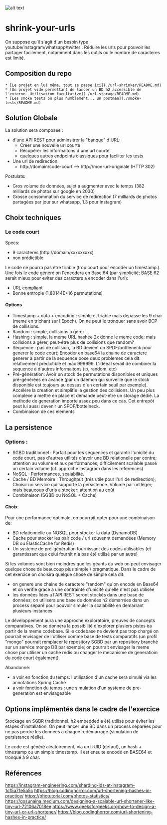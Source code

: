 ![alt text](https://prod-ripcut-delivery.disney-plus.net/v1/variant/disney/FF1DB2E97BEB4746B8F2583A201CA797B318154BFD3B2FFE3894B7B8268FAFD5/scale?width=1200&aspectRatio=1.78&format=jpeg)

# shrink-your-urls

On suppose qu'il s'agit d'un besoin type youtube/instagram/whatsapp/twitter : Réduire les urls pour pouvoir les partager facilement, notamment dans les outils où le nombre de caracteres est limité.

## Composition du repo

    * [Le projet en lui même, tout se passe ici](./url-shrinker/README.md)
    * [Un projet vide permettant de lancer un BD h2 accessible de l'externe. Utilisation facultative](./url-storage/README.md)
    * [Les smoke tests ou plus humblement... un postman](./smoke-tests/README.md)

## Solution Globale

La solution sera composée :
 * d'une API REST pour adminsitrer la "banque" d'URL:
   * Creer une nouvelle url courte
   * Récupérer les informaitons d'une url courte
   * quelques autres endpoints classiques pour faciliter les tests
 * Une url de redirection 
   * http://domain/code-court  --> http://mon-url-originale (HTTP 302)


Postulats:
  * Gros volume de données, sujet a augmenter avec le temps (382 milliards de photos sur google en 2030)
  * Grosse consommation du service de redirection (7 milliards de photos partagées par jour sur whatsapp, 1.3 pour instagram)

## Choix techniques

### Le code court

Specs:
  * 9 caracteres (http://domain/xxxxxxxxx)
  * non prédictible

Le code ne pourra pas être triable (trop court pour encoder un timestamp.).
Une fois le code généré on l'encodera en Base 64 (par simplicité; BASE 62 serait mieux pour eviter des caracters a encoder dans l'url):
  * URL compliant
  * Bonne entropie (1,80144E+16 permutations) 

#### Options  
  * Timestamp + data + encoding : simple et triable mais depasse les 9 char (meme en trichant sur l'Epoch). On ne peut le tronquer sans avoir BCP de collisions.
  * Random : simple, collisions a gérer
  * Hashing : simple, la meme URL hashée 2x donne le meme code; mais collisions a gérer, peut-être plus de collisions que random?
  * Sequence : pas de collision, la BD devient un SPOF/bottleneck pour generer le code court; Encoder en base64 la chaine de caractere generer a partir de la sequence pose deux problemes cela dit: relativement predictible et max 999999. L'idéeal serait de combiner la sequence à d'autres informaitons (ip, random, etc)
  * Pré-génération: Avoir un stock de permutations disponibles et uniques pré-générées en avance (par un daemon qui surveille que le stock disponible est toujours au dessus d'un certain seuil par exemple). Accélère la creation et simplifie la gestion des collisions. Un peu plus complexe a mettre en place et demande peut-etre un storage dédié. La methode de generation importe assez peu dans ce cas. Cet entrepôt peut lui aussi devenir un SPOF/bottelneck.
  * Combinaison de ces elements



## La persistence

### Options :
 * SGBD traditionnel : Parfait pour les sequences et garantir l'unicité du code court, pas d'autres utilités d'avoir une BD relationelle par contre; attention au volume et aux performances; difficilement scalable passé un certain volume (cf. approche instagram dans les references)
 * NoSQL : Performances, scalabilité.
 * Cache / BD Memoire : Throughput (trés utile pour l'url de redirection); Choisir un service qui supporte la persistence. Volume par url léger; mais beaucoup d'urls a stocker: attention au coût.
 * Combinaison (SGBD ou NoSQL + Cache)

#### Choix 

Pour une performance optimale, on pourrait opter pour une combinaison de:
  * BD relationnelle ou NOSQL pour stocker la data  (DynamoDB)
  * Cache pour stocker les pair code / url souvennt demandées (Memory DB ou ElasticCache for Redis)
  * Un systeme de pré-génération fournissant des codes utilisables (et garantissant que celui fournit n'a pas été utilisé par un autre)

Si les volumes sont bien moindres que les géants du web on peut envisager quelque chose de beaucoup plus simple / pragmatique. Dans le cadre de cet exercice on choisira quelque chose de simple cela dit:
  * on genere une chaine de caractere "random" qu'on encode en Base64 et on verifie grace a une contrainte d'unicité qu'elle n'est pas utilisée
  * les données liées a l'API REST seront stockés dans une base de données; on utilisera une base de données h2 démarrées dans un process séparé pour pouvoir simuler la scalabilité en demarrant plusieurs instances

Le développement aura une approche exploratoire, preuves de concepts comparatives. On se donnera la possibilité d'explorer plusiers pistes èa partir de la meme codebase. Si le codebase ne devient pas trop chargé on pourrait envisager de l'utiliser comme base de tests comparatifs (un profil "mongo" pourrait remplacer le repository SGBD par un repository branché sur un service mongo DB par exemple; on pourrait envisager la meme chose pur utiliser un cache redis ou changer le mecanisme de generatioin du code court également).

Abandonné:
  * a voir en fonction du temps: l'utilisation d'un cache sera simulé via les annotations Spring Cache
  * a voir fonction du temps : une simulation d'un systeme de pre-generation est envisageable


## Options implémentés dans le cadre de l'exercice

Stockage en SGBR traditionnel. h2 embedded a été utilisé pour éviter les etapes d'installation. On peut lancer une BD dans un process séparées pour ne pas perdre les données a chaque redémarrage (simulation de persistance réelle).

Le code est généré aléatoirement, via un UUID (defaut), un hash + timestamp ou un simple timestamp. Il est ensuite encodé en BASE64 et tronqué à 9 char.


## Références
https://instagram-engineering.com/sharding-ids-at-instagram-1cf5a71e5a5c
https://blog.codinghorror.com/url-shortening-hashes-in-practice/
https://photutorial.com/photos-statistics/
https://gosunaina.medium.com/designing-a-scalable-url-shortener-like-tiny-url-72106a7018ee
https://www.geeksforgeeks.org/how-to-design-a-tiny-url-or-url-shortener/
https://blog.codinghorror.com/url-shortening-hashes-in-practice/

